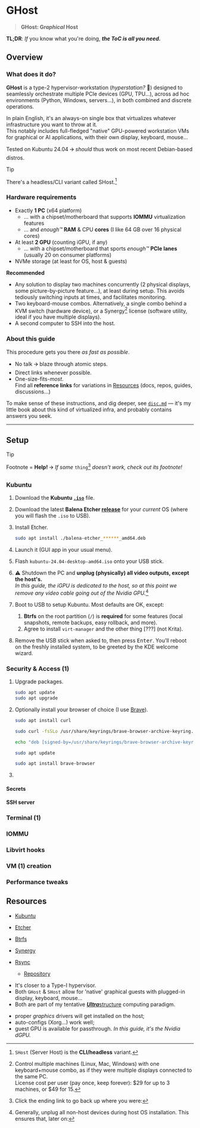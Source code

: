 # GHost

> **GHost: G*raphical* Host**

**TL;DR**: *If* you know what you're doing, ***the ToC is all you need.***

## Overview

### What does it do?

**GHost** is a type-2 hypervisor-workstation (*hyperstation?* 🫣) designed to seamlessly orchestrate multiple PCIe devices (GPU, TPU…), across ad hoc environments (Python, Windows, servers…), in both combined and discrete operations.

In plain English, it's an always-on single box that virtualizes whatever infrastructure you want to throw at it.  
This notably includes full-fledged "native" GPU-powered workstation VMs for graphical or AI applications, with their own display, keyboard, mouse…

Tested on Kubuntu 24.04 🡪 *should* thus work on most recent Debian-based distros.

> [!Tip]
> There's a headless/CLI variant called SHost.[^SHost]


### Hardware requirements

- Exactly **1 PC** (x64 platform)
   - … with a chipset/motherboard that supports **IOMMU** virtualization features
   - … and *enough™* **RAM** & CPU **cores** (I like 64 GB over 16 physical cores)
- At least **2 GPU** (counting iGPU, if any)
   - … with a chipset/motherboard that sports *enough™* **PCIe lanes** (usually 20 on consumer platforms)
- NVMe storage (at least for OS, host & guests)

**Recommended**

- Any solution to display two machines concurrently (2 physical displays, some picture-by-picture feature…), at least during setup. This avoids tediously switching inputs at times, and facilitates monitoring.
- Two keyboard-mouse combos. Alternatively, a single combo behind a KVM switch (hardware device), or a Synergy[^synergy] license (software utility, ideal if you have multiple displays).
- A second computer to SSH into the host.

### About this guide

This procedure gets you there *as fast as possible*.

- No talk 🡪 blaze through atomic steps.
- Direct links whenever possible.
- One-size-fits-*most*.  
  Find all **reference links** for variations in [Resources](#resources) (docs, repos, guides, discussions…)

To make sense of these instructions, and dig deeper, see [`disc.md`](disc.md) — it's my little book about this kind of virtualized infra, and probably contains answers you seek.

----

## Setup

> [!Tip]
> Footnote = **Help!**
> 🡪 *If some* `thing`[^footnote] *doesn't work, check out its footnote!*

### Kubuntu



1. Download the **Kubuntu [`.iso`](https://kubuntu.org/getkubuntu/)** file.

1. Download the latest **Balena Etcher [release](https://github.com/balena-io/etcher/releases)** for your *current* OS (where you will flash the `.iso` to USB).

1. Install Etcher.

   ```bash
   sudo apt install ./balena-etcher_******_amd64.deb
   ```

1. Launch it (GUI app in your usual menu).

1. Flash `kubuntu-24.04-desktop-amd64.iso` onto your USB stick.

1. ⚠️ Shutdown the PC and **unplug (physically) all video outputs, except the host's.**  
   *In this guide, the iGPU is dedicated to the host, so at this point we remove any video cable going out of the Nvidia GPU.*[^2]

1. Boot to USB to setup Kubuntu. Most defaults are OK, except:

   1. **Btrfs** on the root partition (`/`) is **required** for some features (local snapshots, remote backups, easy rollback, and more).
   1. Agree to install `virt-manager` and the other thing [???] (not Krita).
   
1. Remove the USB stick when asked to, then press <kbd>Enter</kbd>.
   You'll reboot on the freshly installed system, to be greeted by the KDE welcome wizard.



### Security & Access (1)

1. Upgrade packages.

   ```bash
   sudo apt update
   sudo apt upgrade
   ```

1. Optionally install your browser of choice (I use [Brave](https://brave.com/linux/#debian-ubuntu-mint)).

   ```bash
   sudo apt install curl

   sudo curl -fsSLo /usr/share/keyrings/brave-browser-archive-keyring.gpg https://brave-browser-apt-release.s3.brave.com/brave-browser-archive-keyring.gpg

   echo "deb [signed-by=/usr/share/keyrings/brave-browser-archive-keyring.gpg] https://brave-browser-apt-release.s3.brave.com/ stable main"|sudo tee /etc/apt/sources.list.d/brave-browser-release.list

   sudo apt update

   sudo apt install brave-browser
   ```

2. 

#### Secrets



#### SSH server



### Terminal (1)

### IOMMU

### Libvirt hooks

### VM (1) creation

### Performance tweaks










## Resources

- [Kubuntu](https://kubuntu.org/)
- [Etcher](https://etcher.io/)
- [Btrfs](https://btrfs.readthedocs.io/en/latest/)


- [Synergy](https://symless.com/synergy)

- [Rsync](https://rsync.samba.org/)
   - [Repository](https://github.com/RsyncProject/rsync)




[^footnote]: Click the ending link to go back up where you were:

[^synergy]: Control multiple machines (Linux, Mac, Windows) with one keyboard+mouse combo, as if they were multiple displays connected to the same PC.  
  License cost per user (pay once, keep forever): \$29 for up to 3 machines, or \$49 for 15.

[^SHost]: `SHost` (Server Host) is the **CLI/headless** variant.
   - It's closer to a Type-I hypervisor.
   - Both `GHost` & `SHost` allow for 'native' graphical guests with plugged-in display, keyboard, mouse…
   - Both are part of my tentative [***Ultra***structure]() computing paradigm.




[^2]: Generally, unplug all non-host devices during host OS installation. This ensures that, later on:
  - proper *graphics* drivers will get installed on the host;
  - auto-configs (Xorg…) work well;
  - guest GPU is available for passthrough. *In this guide, it's the Nvidia dGPU.*




[^?]: Consider using PCIe splitters if you don't have enough slots. Keep in mind that expensive PLX chips won't help for concurrent use, so I'd avoid them for GHost.














